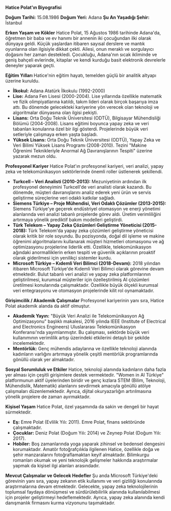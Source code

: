 **Hatice Polat'ın Biyografisi**

**Doğum Tarihi:** 15.08.1986
**Doğum Yeri:** Adana
**Şu An Yaşadığı Şehir:** İstanbul

**Erken Yaşam ve Kökler**
Hatice Polat, 15 Ağustos 1986 tarihinde Adana'da, öğretmen bir baba ve ev hanımı bir annenin iki çocuğundan ilki olarak dünyaya geldi. Küçük yaşlardan itibaren sayısal derslere ve mantık oyunlarına olan ilgisiyle dikkat çekti. Ailesi, onun meraklı ve sorgulayıcı doğasını her zaman destekledi. Çocukluğu, Adana'nın sıcak ikliminde ve geniş bahçeli evlerinde, kitaplar ve kendi kurduğu basit elektronik devrelerle deneyler yaparak geçti.

**Eğitim Yılları**
Hatice'nin eğitim hayatı, temelden güçlü bir analitik altyapı üzerine kuruldu.
*   **İlkokul:** Adana Atatürk İlkokulu (1992-2000)
*   **Lise:** Adana Fen Lisesi (2000-2004). Lise yıllarında özellikle matematik ve fizik olimpiyatlarına katıldı, takım lideri olarak birçok başarıya imza attı. Bu dönemde gelecekteki kariyerine yön verecek olan teknoloji ve algoritmalar dünyasına olan ilgisi pekişti.
*   **Lisans:** Orta Doğu Teknik Üniversitesi (ODTÜ), Bilgisayar Mühendisliği Bölümü (2004-2008). Lisans eğitimi boyunca yapay zeka ve veri tabanları konularına özel bir ilgi gösterdi. Projelerinde büyük veri setleriyle çalışmaya erken yaşta başladı.
*   **Yüksek Lisans:** Orta Doğu Teknik Üniversitesi (ODTÜ), Yapay Zeka ve Veri Bilimi Yüksek Lisans Programı (2008-2010). Tezini "Makine Öğrenimi Teknikleriyle Anormal Ağ Davranışlarının Tespiti" üzerine yazarak mezun oldu.

**Profesyonel Kariyer**
Hatice Polat'ın profesyonel kariyeri, veri analizi, yapay zeka ve telekomünikasyon sektörlerinde önemli roller üstlenerek şekillendi.
*   **Turkcell – Veri Analisti (2010-2013):** Mezuniyetinin ardından ilk profesyonel deneyimini Turkcell'de veri analisti olarak kazandı. Bu dönemde, müşteri davranışlarını analiz ederek yeni ürün ve servis geliştirme süreçlerine veri odaklı katkılar sağladı.
*   **Siemens Türkiye – Proje Mühendisi, Veri Odaklı Çözümler (2013-2015):** Siemens Türkiye'ye geçerek endüstriyel otomasyon ve enerji yönetimi alanlarında veri analizi tabanlı projelerde görev aldı. Üretim verimliliğini artırmaya yönelik prediktif bakım modelleri geliştirdi.
*   **Türk Telekom – Yapay Zeka Çözümleri Geliştirme Yöneticisi (2015-2018):** Türk Telekom'da yapay zeka çözümleri geliştirme yöneticisi olarak kritik bir role soyundu. Bu pozisyonda, doğal dil işleme ve makine öğrenimi algoritmalarını kullanarak müşteri hizmetleri otomasyonu ve ağ optimizasyonu projelerine liderlik etti. Özellikle, telekomünikasyon ağındaki anormalliklerin erken tespiti ve güvenlik açıklarının proaktif olarak giderilmesi için yenilikçi sistemler kurdu.
*   **Microsoft Türkiye – Kıdemli Veri Bilimci (2018-Devam):** 2018 yılından itibaren Microsoft Türkiye'de Kıdemli Veri Bilimci olarak görevine devam etmektedir. Bulut tabanlı veri analizi ve yapay zeka platformlarının geliştirilmesi, kurumsal müşteriler için özelleştirilmiş AI çözümleri üretilmesi konularında çalışmaktadır. Özellikle büyük ölçekli kurumsal veri entegrasyonu ve otomasyon projelerinde kilit rol oynamaktadır.

**Girişimcilik / Akademik Çalışmalar**
Profesyonel kariyerinin yanı sıra, Hatice Polat akademik alanda da aktif olmuştur.
*   **Akademik Yayın:** "Büyük Veri Analizi ile Telekomünikasyon Ağ Optimizasyonu" başlıklı makalesi, 2016 yılında IEEE (Institute of Electrical and Electronics Engineers) Uluslararası Telekomünikasyon Konferansı'nda yayımlanmıştır. Bu çalışması, sektörde büyük veri kullanımının verimlilik artışı üzerindeki etkilerini detaylı bir şekilde incelemektedir.
*   **Mentörlük:** Genç mühendis adaylarına ve özellikle teknoloji alanında kadınların varlığını artırmaya yönelik çeşitli mentörlük programlarında gönüllü olarak yer almaktadır.

**Sosyal Sorumluluk ve Etkiler**
Hatice, teknoloji alanında kadınların daha fazla yer alması için çeşitli girişimlere destek vermektedir. "Women in AI Türkiye" platformunun aktif üyelerinden biridir ve genç kızlara STEM (Bilim, Teknoloji, Mühendislik, Matematik) alanlarını sevdirmek amacıyla gönüllü atölye çalışmaları düzenlemektedir. Ayrıca, dijital okuryazarlığın artırılmasına yönelik projelere de zaman ayırmaktadır.

**Kişisel Yaşam**
Hatice Polat, özel yaşamında da sakin ve dengeli bir hayat sürmektedir.
*   **Eş:** Emre Polat (Evlilik Yılı: 2011). Emre Polat, finans sektöründe çalışmaktadır.
*   **Çocuklar:** Deniz Polat (Doğum Yılı: 2014) ve Zeynep Polat (Doğum Yılı: 2017).
*   **Hobiler:** Boş zamanlarında yoga yaparak zihinsel ve bedensel dengesini korumaktadır. Amatör fotoğrafçılıkla ilgilenen Hatice, özellikle doğa ve şehir manzaralarını fotoğraflamaktan keyif almaktadır. Bilimkurgu romanları okumak ve yeni teknolojik gelişmeler hakkında araştırmalar yapmak da kişisel ilgi alanları arasındadır.

**Mevcut Çalışmalar ve Gelecek Hedefler**
Şu anda Microsoft Türkiye'deki görevinin yanı sıra, yapay zekanın etik kullanımı ve veri gizliliği konularında araştırmalarına devam etmektedir. Gelecekte, yapay zeka teknolojilerinin toplumsal faydaya dönüşmesi ve sürdürülebilirlik alanında kullanılabilmesi için projeler geliştirmeyi hedeflemektedir. Ayrıca, yapay zeka alanında kendi danışmanlık firmasını kurma vizyonunu taşımaktadır.